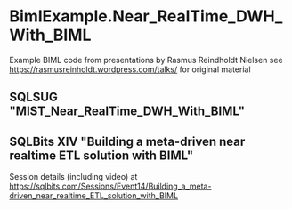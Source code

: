 # BimlExample.Near_RealTime_DWH_With_BIML
Example BIML code from presentations by Rasmus Reindholdt Nielsen
see https://rasmusreinholdt.wordpress.com/talks/ for original material

## SQLSUG "MIST_Near_RealTime_DWH_With_BIML"
 
## SQLBits XIV "Building a meta-driven near realtime ETL solution with BIML" 
   Session details (including video) at https://sqlbits.com/Sessions/Event14/Building_a_meta-driven_near_realtime_ETL_solution_with_BIML



